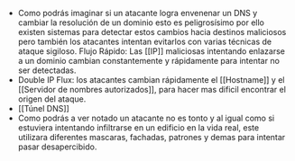 - Como podrás imaginar si un atacante logra envenenar un DNS y cambiar la resolución de un dominio esto es peligrosísimo por ello existen sistemas para detectar estos cambios hacia destinos maliciosos pero también los atacantes intentan evitarlos con varias técnicas de ataque sigiloso.
  Flujo Rápido: Las [[IP]] maliciosas intentando enlazarse a un dominio cambian constantemente y rápidamente para intentar no ser detectadas.
- Double IP Flux: los atacantes cambian rápidamente el [[Hostname]] y el [[Servidor de nombres autorizados]], para hacer mas dificil encontrar el origen del ataque.
- [[Túnel DNS]]
- Como podrás a ver notado un atacante no es tonto y al igual como si estuviera intentando infiltrarse en un edificio en la vida real, este utilizara diferentes mascaras, fachadas, patrones y demas para intentar pasar desapercibido.